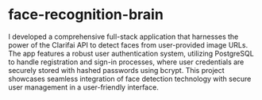 # face-recognition-brain

I developed a comprehensive full-stack application that harnesses the power of
the Clarifai API to detect faces from user-provided image URLs. The app features
a robust user authentication system, utilizing PostgreSQL to handle registration
and sign-in processes, where user credentials are securely stored with hashed
passwords using bcrypt. This project showcases seamless integration of face
detection technology with secure user management in a user-friendly interface.
